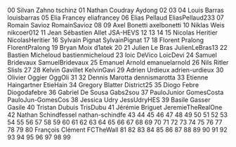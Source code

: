 00 Silvan Zahno tschinz
01 Nathan Coudray Aydong
02 <students-firstname> <students-lastname> <github-username>
03 <students-firstname> <students-lastname> <github-username>
04 Louis Barras louisbarras
05 Elia Francey eliafrancey
06 Elias Pellaud EliasPellaud233
07 Romain Savioz RomainSavioz
08 <students-firstname> <students-lastname> <github-username>
09 Axel Bonetti axelbonetti
10 Niklas Weis nikcoer012
11 Jean Sébastien Allet JSA-HEVS
12 <students-firstname> <students-lastname> <github-username>
13 <students-firstname> <students-lastname> <github-username>
14 <students-firstname> <students-lastname> <github-username>
15 Nicolas Heritier NicolasHeritier
16 Sylvain Pignat SylvainPignat
17 <students-firstname> <students-lastname> <github-username>
18 Florent Pralong FlorentPralong
19 Bryan Moix d1atek
20 <students-firstname> <students-lastname> <github-username>
21 Julien Le Bras JulienLeBras13
22 Bastien Micheloud bastienmicheloud
23 loic DeVico LoicDevi
24 Samuel Bridevaux SamuelBridevaux
25 Emanuel Arnold emanuelarnold
26 Nils Ritler Slisls
27 <students-firstname> <students-lastname> <github-username>
28 Kelvin Gavillet KelvinGavi
29 Adrien Urdieux adrien-urdieux
30 Olivier Oggier OggOli
31 <students-firstname> <students-lastname> <github-username>
32 Dennis Marotta dennismarotta
33 Etienne Haingartner EtieHain
34 Gregory Blatter District25
35 Diogo Febre Diogodafebre
36 Gabriel De Sousa Gabs2sou
37 PauloJunior GomesCosta PauloJun-GomesCos
38 Jessica Udry JessUdryHES 
39 Basile Gasser Gasile
40 Tristan Dubuis TrisDubu
41 Jérémie Briguet JeremieTheRealOne
42 Nathan Schindfessel nathan-schindfe
43 <students-firstname> <students-lastname> <github-username>
44 <students-firstname> <students-lastname> <github-username>
45 <students-firstname> <students-lastname> <github-username>
46 <students-firstname> <students-lastname> <github-username>
47 <students-firstname> <students-lastname> <github-username>
48 <students-firstname> <students-lastname> <github-username>
49 <students-firstname> <students-lastname> <github-username>
50 <students-firstname> <students-lastname> <github-username>
51 <students-firstname> <students-lastname> <github-username>
52 <students-firstname> <students-lastname> <github-username>
53 <students-firstname> <students-lastname> <github-username>
54 <students-firstname> <students-lastname> <github-username>
55 <students-firstname> <students-lastname> <github-username>
56 <students-firstname> <students-lastname> <github-username>
57 <students-firstname> <students-lastname> <github-username>
58 <students-firstname> <students-lastname> <github-username>
59 <students-firstname> <students-lastname> <github-username>
60 <students-firstname> <students-lastname> <github-username>
61 <students-firstname> <students-lastname> <github-username>
62 <students-firstname> <students-lastname> <github-username>
63 <students-firstname> <students-lastname> <github-username>
64 <students-firstname> <students-lastname> <github-username>
65 <students-firstname> <students-lastname> <github-username>
66 <students-firstname> <students-lastname> <github-username>
67 <students-firstname> <students-lastname> <github-username>
68 <students-firstname> <students-lastname> <github-username>
69 <students-firstname> <students-lastname> <github-username>
70 <students-firstname> <students-lastname> <github-username>
71 <students-firstname> <students-lastname> <github-username>
72 <students-firstname> <students-lastname> <github-username>
73 <students-firstname> <students-lastname> <github-username>
74 <students-firstname> <students-lastname> <github-username>
75 <students-firstname> <students-lastname> <github-username>
76 <students-firstname> <students-lastname> <github-username>
77 <students-firstname> <students-lastname> <github-username>
78 <students-firstname> <students-lastname> <github-username>
79 <students-firstname> <students-lastname> <github-username>
80 François Clément FCTheWall
81 <students-firstname> <students-lastname> <github-username>
82 <students-firstname> <students-lastname> <github-username>
83 <students-firstname> <students-lastname> <github-username>
84 <students-firstname> <students-lastname> <github-username>
85 <students-firstname> <students-lastname> <github-username>
86 <students-firstname> <students-lastname> <github-username>
87 <students-firstname> <students-lastname> <github-username>
88 <students-firstname> <students-lastname> <github-username>
89 <students-firstname> <students-lastname> <github-username>
90 <students-firstname> <students-lastname> <github-username>
91 <students-firstname> <students-lastname> <github-username>
92 <students-firstname> <students-lastname> <github-username>
93 <students-firstname> <students-lastname> <github-username>
94 <students-firstname> <students-lastname> <github-username>
95 <students-firstname> <students-lastname> <github-username>
96 <students-firstname> <students-lastname> <github-username>
97 <students-firstname> <students-lastname> <github-username>
98 <students-firstname> <students-lastname> <github-username>
99 <students-firstname> <students-lastname> <github-username>
